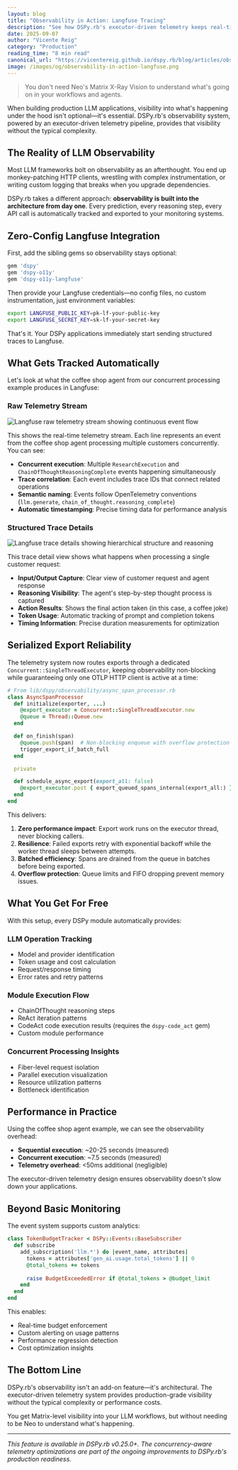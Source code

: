 ```yaml
---
layout: blog
title: "Observability in Action: Langfuse Tracing"  
description: "See how DSPy.rb's executor-driven telemetry keeps real-time visibility without slowing down your LLM workflows"
date: 2025-09-07
author: "Vicente Reig"
category: "Production"
reading_time: "8 min read"
canonical_url: "https://vicentereig.github.io/dspy.rb/blog/articles/observability-in-action-langfuse/"
image: /images/og/observability-in-action-langfuse.png
---
```


> You don't need Neo's Matrix X-Ray Vision to understand what's going on in your workflows and agents.

When building production LLM applications, visibility into what's happening under the hood isn't optional—it's essential. DSPy.rb's observability system, powered by an executor-driven telemetry pipeline, provides that visibility without the typical complexity.

## The Reality of LLM Observability

Most LLM frameworks bolt on observability as an afterthought. You end up monkey-patching HTTP clients, wrestling with complex instrumentation, or writing custom logging that breaks when you upgrade dependencies.

DSPy.rb takes a different approach: **observability is built into the architecture from day one**. Every prediction, every reasoning step, every API call is automatically tracked and exported to your monitoring systems.

## Zero-Config Langfuse Integration

First, add the sibling gems so observability stays optional:

```ruby
gem 'dspy'
gem 'dspy-o11y'
gem 'dspy-o11y-langfuse'
```

Then provide your Langfuse credentials—no config files, no custom instrumentation, just environment variables:

```bash
export LANGFUSE_PUBLIC_KEY=pk-lf-your-public-key  
export LANGFUSE_SECRET_KEY=sk-lf-your-secret-key
```

That's it. Your DSPy applications immediately start sending structured traces to Langfuse.

## What Gets Tracked Automatically

Let's look at what the coffee shop agent from our concurrent processing example produces in Langfuse:

### Raw Telemetry Stream

![Langfuse raw telemetry stream showing continuous event flow](/dspy.rb/assets/images/langfuse-telemetry-stream.png)

This shows the real-time telemetry stream. Each line represents an event from the coffee shop agent processing multiple customers concurrently. You can see:

- **Concurrent execution**: Multiple `ResearchExecution` and `ChainOfThoughtReasoningComplete` events happening simultaneously
- **Trace correlation**: Each event includes trace IDs that connect related operations
- **Semantic naming**: Events follow OpenTelemetry conventions (`llm.generate`, `chain_of_thought.reasoning_complete`)
- **Automatic timestamping**: Precise timing data for performance analysis

### Structured Trace Details

![Langfuse trace details showing hierarchical structure and reasoning](/dspy.rb/assets/images/langfuse-trace-details.png)

This trace detail view shows what happens when processing a single customer request:

- **Input/Output Capture**: Clear view of customer request and agent response
- **Reasoning Visibility**: The agent's step-by-step thought process is captured
- **Action Results**: Shows the final action taken (in this case, a coffee joke)
- **Token Usage**: Automatic tracking of prompt and completion tokens
- **Timing Information**: Precise duration measurements for optimization

## Serialized Export Reliability

The telemetry system now routes exports through a dedicated `Concurrent::SingleThreadExecutor`, keeping observability non-blocking while guaranteeing only one OTLP HTTP client is active at a time:

```ruby
# From lib/dspy/observability/async_span_processor.rb
class AsyncSpanProcessor
  def initialize(exporter, ...)
    @export_executor = Concurrent::SingleThreadExecutor.new
    @queue = Thread::Queue.new
  end

  def on_finish(span)
    @queue.push(span)  # Non-blocking enqueue with overflow protection
    trigger_export_if_batch_full
  end

  private

  def schedule_async_export(export_all: false)
    @export_executor.post { export_queued_spans_internal(export_all:) }
  end
end
```

This delivers:

1. **Zero performance impact**: Export work runs on the executor thread, never blocking callers.
2. **Resilience**: Failed exports retry with exponential backoff while the worker thread sleeps between attempts.
3. **Batched efficiency**: Spans are drained from the queue in batches before being exported.
4. **Overflow protection**: Queue limits and FIFO dropping prevent memory issues.

## What You Get For Free

With this setup, every DSPy module automatically provides:

### LLM Operation Tracking
- Model and provider identification
- Token usage and cost calculation
- Request/response timing
- Error rates and retry patterns

### Module Execution Flow
- ChainOfThought reasoning steps
- ReAct iteration patterns
- CodeAct code execution results (requires the `dspy-code_act` gem)  
- Custom module performance

### Concurrent Processing Insights
- Fiber-level request isolation
- Parallel execution visualization
- Resource utilization patterns
- Bottleneck identification

## Performance in Practice

Using the coffee shop agent example, we can see the observability overhead:

- **Sequential execution**: ~20-25 seconds (measured)
- **Concurrent execution**: ~7.5 seconds (measured)
- **Telemetry overhead**: <50ms additional (negligible)

The executor-driven telemetry design ensures observability doesn't slow down your applications.

## Beyond Basic Monitoring

The event system supports custom analytics:

```ruby
class TokenBudgetTracker < DSPy::Events::BaseSubscriber
  def subscribe
    add_subscription('llm.*') do |event_name, attributes|
      tokens = attributes['gen_ai.usage.total_tokens'] || 0
      @total_tokens += tokens
      
      raise BudgetExceededError if @total_tokens > @budget_limit
    end
  end
end
```

This enables:
- Real-time budget enforcement
- Custom alerting on usage patterns
- Performance regression detection
- Cost optimization insights

## The Bottom Line

DSPy.rb's observability isn't an add-on feature—it's architectural. The executor-driven telemetry system provides production-grade visibility without the typical complexity or performance costs.

You get Matrix-level visibility into your LLM workflows, but without needing to be Neo to understand what's happening.

---

*This feature is available in DSPy.rb v0.25.0+. The concurrency-aware telemetry optimizations are part of the ongoing improvements to DSPy.rb's production readiness.*
